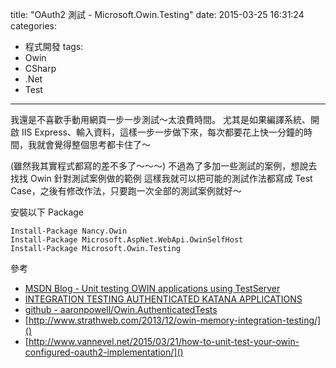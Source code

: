 title: "OAuth2 測試 - Microsoft.Owin.Testing"
date: 2015-03-25 16:31:24
categories:
- 程式開發
tags:
- Owin
- CSharp
- .Net
- Test
---

我還是不喜歡手動用網頁一步一步測試～太浪費時間。
尤其是如果編譯系統、開啟 IIS Express、輸入資料，這樣一步一步做下來，每次都要花上快一分鐘的時間，我就會覺得整個思考都卡住了～

(雖然我其實程式都寫的差不多了～～～)
不過為了多加一些測試的案例，想說去找找 Owin 針對測試案例做的範例
這樣我就可以把可能的測試作法都寫成 Test Case，之後有修改作法，只要跑一次全部的測試案例就好～

<!--more-->

安裝以下 Package

```
Install-Package Nancy.Owin
Install-Package Microsoft.AspNet.WebApi.OwinSelfHost
Install-Package Microsoft.Owin.Testing
```


參考
- [MSDN Blog - Unit testing OWIN applications using TestServer](http://blogs.msdn.com/b/webdev/archive/2013/11/26/unit-testing-owin-applications-using-testserver.aspx)
- [INTEGRATION TESTING AUTHENTICATED KATANA APPLICATIONS](http://www.aaron-powell.com/posts/2014-01-12-integration-testing-katana-with-auth.html)
- [github - aaronpowell/Owin.AuthenticatedTests](https://github.com/aaronpowell/Owin.AuthenticatedTests/tree/a154931dd82e5180daf7163c2129f3a90401df55)
- [http://www.strathweb.com/2013/12/owin-memory-integration-testing/]()
- [http://www.vannevel.net/2015/03/21/how-to-unit-test-your-owin-configured-oauth2-implementation/]()
